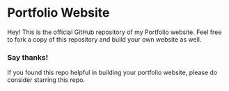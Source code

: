 # Portfolio Website

Hey! This is the official GitHub repository of my Portfolio website. Feel free to fork a copy of this repository and build your own website as well.

### Say thanks!

If you found this repo helpful in building your portfolio website, please do consider starring this repo.
